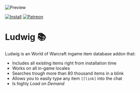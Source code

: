 ![Preview](http://jaliborc.com/images/addons/large/ludwig/search-beauty.jpg)

[![Install](http://jaliborc.com/images/external/twitch_client.png)](https://www.curseforge.com/wow/addons/ludwig/download?client=y) [![Patreon](http://jaliborc.com/images/external/patreon.png#1)](https://www.patreon.com/jaliborc)


# Ludwig :books:
Ludwig is an World of Warcraft ingame item database addon that:
* Includes all existing items right from installation time
* Works on all in-game locales
* Searches trough more than 80 thousand items in a blink
* Allows you to easily type any item `[[link]` into the chat
* Is highly _Load on Demand_
